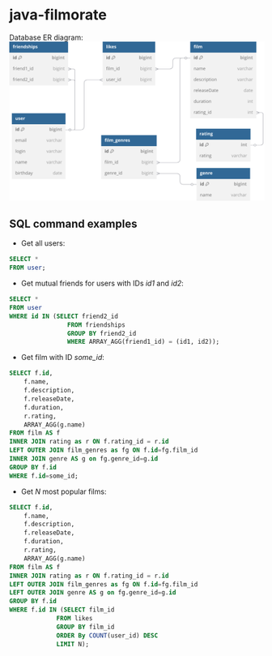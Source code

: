 # java-filmorate
Database ER diagram:
![](ER-diagram.svg "ER diagram")

## SQL command examples

- Get all users:
```SQL
SELECT *
FROM user;
```

- Get mutual friends for users with IDs _id1_ and _id2_:
```SQL
SELECT *
FROM user
WHERE id IN (SELECT friend2_id
            	FROM friendships
            	GROUP BY friend2_id
             	WHERE ARRAY_AGG(friend1_id) = (id1, id2));
```

- Get film with ID _some_id_:
```SQL
SELECT f.id,
	f.name,
    f.description,
    f.releaseDate,
    f.duration,
    r.rating,
    ARRAY_AGG(g.name) 
FROM film AS f
INNER JOIN rating as r ON f.rating_id = r.id
LEFT OUTER JOIN film_genres as fg ON f.id=fg.film_id
INNER JOIN genre AS g on fg.genre_id=g.id
GROUP BY f.id
WHERE f.id=some_id;
```

- Get _N_ most popular films:
```SQL
SELECT f.id,
	f.name,
    f.description,
    f.releaseDate,
    f.duration,
    r.rating,
    ARRAY_AGG(g.name) 
FROM film AS f
INNER JOIN rating as r ON f.rating_id = r.id
LEFT OUTER JOIN film_genres as fg ON f.id=fg.film_id
LEFT OUTER JOIN genre AS g on fg.genre_id=g.id
GROUP BY f.id
WHERE f.id IN (SELECT film_id
             FROM likes
             GROUP BY film_id
             ORDER By COUNT(user_id) DESC
             LIMIT N);
```